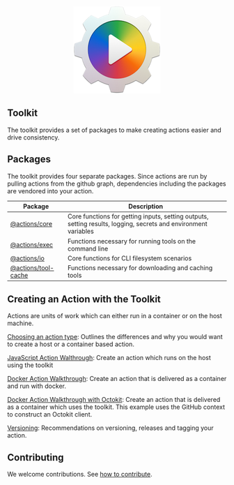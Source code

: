 
<p align="center">
  <img src="res/at-logo.png">
</p>

## Toolkit

The toolkit provides a set of packages to make creating actions easier and drive consistency.

## Packages

The toolkit provides four separate packages.  Since actions are run by pulling actions from the github graph, dependencies including the packages are vendored into your action.

| Package | Description |
| ------- | ----------- |
| [@actions/core](packages/core) | Core functions for getting inputs, setting outputs, setting results, logging, secrets and environment variables |
| [@actions/exec](packages/exec) | Functions necessary for running tools on the command line |
| [@actions/io](packages/io) | Core functions for CLI filesystem scenarios |
| [@actions/tool-cache](packages/tool-cache) | Functions necessary for downloading and caching tools |

## Creating an Action with the Toolkit

Actions are units of work which can either run in a container or on the host machine.

[Choosing an action type](docs/action-types.md): Outlines the differences and why you would want to create a host or a container based action.

[JavaScript Action Walthrough](docs/node12-action.md): Create an action which runs on the host using the toolkit

[Docker Action Walkthrough](docs/container-action.md): Create an action that is delivered as a container and run with docker.

[Docker Action Walkthrough with Octokit](docs/container-action-toolkit.md): Create an action that is delivered as a container which uses the toolkit.  This example uses the GitHub context to construct an Octokit client.

[Versioning](docs/action-versioning.md): Recommendations on versioning, releases and tagging your action.

## Contributing

We welcome contributions.  See [how to contribute](docs/contribute.md).